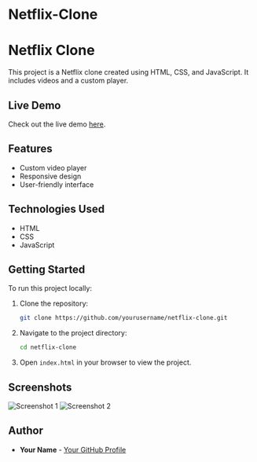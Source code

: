 # Netflix-Clone

# Netflix Clone

This project is a Netflix clone created using HTML, CSS, and JavaScript. It includes videos and a custom player.

## Live Demo

Check out the live demo [here](https://netflix-clone-gamma-puce-11.vercel.app/).

## Features

- Custom video player
- Responsive design
- User-friendly interface

## Technologies Used

- HTML
- CSS
- JavaScript

## Getting Started

To run this project locally:

1. Clone the repository:
    ```sh
    git clone https://github.com/yourusername/netflix-clone.git
    ```

2. Navigate to the project directory:
    ```sh
    cd netflix-clone
    ```

3. Open `index.html` in your browser to view the project.

## Screenshots

![Screenshot 1](path/to/screenshot1.png)
![Screenshot 2](path/to/screenshot2.png)

## Author

- **Your Name** - [Your GitHub Profile](https://github.com/yourusername)
